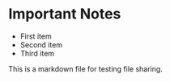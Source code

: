 # Important Notes
- First item
- Second item
- Third item

This is a markdown file for testing file sharing.